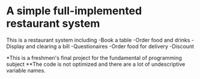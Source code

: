 # A simple full-implemented restaurant system
This is a restaurant system including
-Book a table
-Order food and drinks
-Display and clearing a bill
-Questionaires
-Order food for delivery
-Discount

*This is a freshmen's final project for the fundamental of programming subject
**The code is not optimized and there are a lot of undescriptive variable names.
